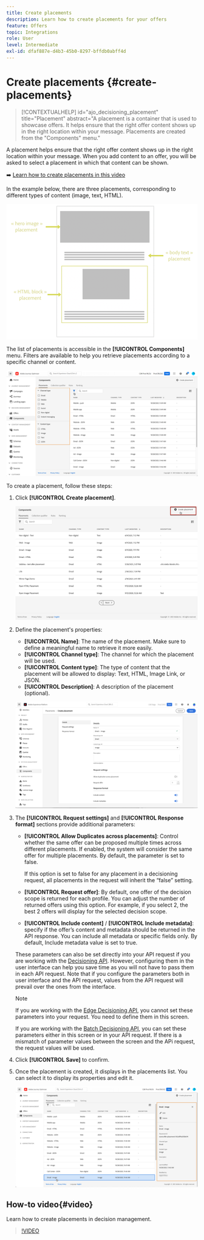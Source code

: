```yaml
---
title: Create placements
description: Learn how to create placements for your offers
feature: Offers
topic: Integrations
role: User
level: Intermediate
exl-id: dfaf887e-d4b3-45b0-8297-bffdb0abff4d
---
```

# Create placements {#create-placements}

>[!CONTEXTUALHELP]
>id="ajo_decisioning_placement"
>title="Placement"
>abstract="A placement is a container that is used to showcase offers. It helps ensure that the right offer content shows up in the right location within your message. Placements are created from the "Components" menu."

A placement helps ensure that the right offer content shows up in the right location within your message. When you add content to an offer, you will be asked to select a placement in which that content can be shown.

➡️ [Learn how to create placements in this video](#video)

In the example below, there are three placements, corresponding to different types of content (image, text, HTML).

![](../assets/offers_placement_schema.png)

The list of placements is accessible in the **[!UICONTROL Components]** menu. Filters are available to help you retrieve placements according to a specific channel or content.

![](../assets/placements_filter.png)

To create a placement, follow these steps:

1. Click **[!UICONTROL Create placement]**.

    ![](../assets/offers_placement_creation.png)

1. Define the placement's properties:

    * **[!UICONTROL Name]**: The name of the placement. Make sure to define a meaningful name to retrieve it more easily.
    * **[!UICONTROL Channel type]**: The channel for which the placement will be used.
    * **[!UICONTROL Content type]**: The type of content that the placement will be allowed to display: Text, HTML, Image Link, or JSON.
    * **[!UICONTROL Description]**: A description of the placement (optional).

    ![](../assets/offers_placement_creation_properties.png)


1. The **[!UICONTROL Request settings]** and **[!UICONTROL Response format]** sections provide additional parameters:

    * **[!UICONTROL Allow Duplicates across placements]**: Control whether the same offer can be proposed multiple times across different placements. If enabled, the system will consider the same offer for multiple placements. By default, the parameter is set to false.

        If this option is set to false for any placement in a decisioning request, all placements in the request will inherit the “false” setting.

    * **[!UICONTROL Request offer]**: By default, one offer of the decision scope is returned for each profile. You can adjust the number of returned offers using this option. For example, if you select 2, the best 2 offers will display for the selected decision scope.

    * **[!UICONTROL Include content]** / **[!UICONTROL Include metadata]**: specify if the offer’s content and metadata should be returned in the API response. You can include all metadata or specific fields only. By default, Include metadata value is set to true.

    These parameters can also be set directly into your API request if you are working with the [Decisioning API](https://experienceleague.adobe.com/docs/journey-optimizer/using/offer-decisioning/api-reference/offer-delivery-api/decisioning-api.html). However, configuring them in the user interface can help you save time as you will not have to pass them in each API request. Note that if you configure the parameters both in user interface and the API request, values from the API request will prevail over the ones from the interface.
    
    >[!NOTE]
    >
    >If you are working with the [Edge Decisioning API](https://experienceleague.adobe.com/docs/journey-optimizer/using/offer-decisioning/api-reference/offer-delivery-api/edge-decisioning-api.html?), you cannot set these parameters into your request. You need to define them in this screen.
    >
    >If you are working with the [Batch Decisioning API](../api-reference/offer-delivery-api/batch-decisioning-api.md), you can set these parameters either in this screen or in your API request. If there is a mismatch of parameter values between the screen and the APi request, the request values will be used.

1. Click **[!UICONTROL Save]** to confirm.

1. Once the placement is created, it displays in the placements list. You can select it to display its properties and edit it.

    ![](../assets/placement_created.png)

## How-to video{#video}

Learn how to create placements in decision management.

>[!VIDEO](https://video.tv.adobe.com/v/329372?quality=12)

